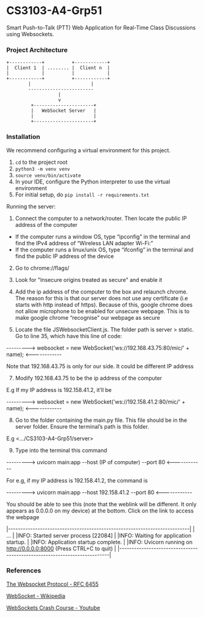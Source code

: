 # CS3103-A4-Grp51

Smart Push-to-Talk (PTT) Web Application for Real-Time Class Discussions using Websockets.

### Project Architecture

```
+------------+          +------------+
|  Client 1  | ........ |  Client n  |
|            |          |            |
+------------+          +------------+
        |                      |
        ------------------------
                   |
                   v
         +----------------------+
         |   WebSocket Server   |
         |                      |
         +----------------------+
```

### Installation

We recommend configuring a virtual environment for this project.
1. `cd` to the project root
2. `python3 -m venv venv`
3. `source venv/bin/activate`
4. In your IDE, configure the Python interpreter to use the virtual environment
5. For initial setup, do `pip install -r requirements.txt`

Running the server:
1. Connect the computer to a network/router. Then locate the public IP address of the computer
- If the computer runs a window OS, type “ipconfig” in the terminal and find the IPv4 address of “Wireless LAN adapter Wi-Fi:”
- If the computer runs a linux/unix OS, type “ifconfig” in the terminal and find the public IP address of the device
  
2. Go to chrome://flags/
   
4. Look for "Insecure origins treated as secure" and enable it
   
5. Add the ip address of the computer to the box and relaunch chrome. The reason for this is that our server does not use any certificate (i.e starts with http instead of https). Because of this, google chrome does not allow microphone to be enabled for unsecure webpage. This is to make google chrome “recognise” our webpage as secure
   
6. Locate the file JSWebsocketClient.js. The folder path is server > static. Go to line 35, which have this line of code:

---------> websocket = new WebSocket('ws://192.168.43.75:80/mic/' + name); <------------

Note that 192.168.43.75 is only for our side. It could be different IP address

7. Modify 192.168.43.75 to be the ip address of the computer

E.g
If my IP address is 192.158.41.2, it’ll be

---------> websocket = new WebSocket('ws://192.158.41.2:80/mic/' + name); <------------

8. Go to the folder containing the main.py file. This file should be in the server folder. Ensure the terminal’s path is this folder. 

E.g
<.../CS3103-A4-Grp51/server> 

9. Type into the terminal this command

---------> uvicorn main:app --host (IP of computer) --port 80 <------------

For e.g, if my IP address is 192.158.41.2, the command is

---------> uvicorn main:app --host 192.158.41.2 --port 80 <------------

You should be able to see this (note that the weblink will be different. It only appears as 0.0.0.0 on my device) at the bottom. Click on the link to access the webpage

|--------------------------------------------------------------------------| 
|                         ...                                              |
|INFO:     Started server process [22084]                                  |
|INFO:     Waiting for application startup.                                |
|INFO:     Application startup complete.                                   |
|INFO:     Uvicorn running on http://0.0.0.0:8000 (Press CTRL+C to quit)   |
|--------------------------------------------------------------------------|

### References

[The Websocket Protocol - RFC 6455](https://datatracker.ietf.org/doc/html/rfc6455#section-1.1)

[WebSocket - Wikipedia](https://en.wikipedia.org/wiki/WebSocket#:~:text=WebSocket%20is%20a%20computer%20communications,as%20RFC%206455%20in%202011.)

[WebSockets Crash Course - Youtube](https://www.youtube.com/watch?v=2Nt-ZrNP22A&ab_channel=HusseinNasser)
